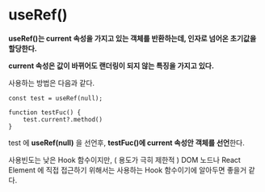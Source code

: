 # useRef()

**useRef()는 current 속성을 가지고 있는 객체를 반환하는데, 인자로 넘어온 초기값을 할당한다.**

**current 속성은 값이 바뀌어도 랜더링이 되지 않는 특징을 가지고 있다.**

사용하는 방법은 다음과 같다.

```tsx
const test = useRef(null);

function testFuc() {
	test.current?.method()
}
```

test 에 **useRef(null)** 을 선언후, **testFuc()에 current 속성안 객체를 선언**한다.

사용빈도는 낮은 Hook 함수이지만, ( 용도가 극히 제한적 ) DOM 노드나 React Element 에 직접 접근하기 위해서는 사용하는 Hook 함수이기에 알아두면 좋을거 같다.
